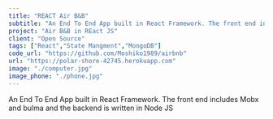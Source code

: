 ```yaml
---
title: "REACT Air B&B"
subtitle: "An End To End App built in React Framework. The front end includes Mobx and bulma and the backend is written in Node JS"
project: "Air B&B in REact JS"
client: "Open Source"
tags: ["React","State Mangment","MongoDB"]
code_url: "https://github.com/Moshiko1989/airbnb"
url: "https://polar-shore-42745.herokuapp.com"
image: "./computer.jpg"
image_phone: "./phone.jpg"
---
```

An End To End App built in React Framework. The front end includes Mobx and bulma and the backend is written in Node JS